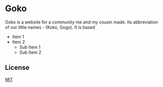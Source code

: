 # Goko 

Goko is a website for a community me and my cousin made. Its abbreviation of our little names - (Koko, Gogo). It is based

* Item 1
* Item 2
  * Sub Item 1
  * Sub Item 2

## License
[MIT](https://choosealicense.com/licenses/mit/)
